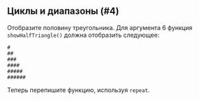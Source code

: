 ## Циклы и диапазоны (#4)

Отобразите половину треугольника. Для аргумента 6 функция `showHalfTriangle()` должна отобразить следующее:

```text
#
##
###
####
#####
######
```

Теперь перепишите функцию, используя `repeat`.
